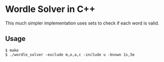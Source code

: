 # Wordle Solver in C++

This much simpler implementation uses sets to check if each word is valid.

## Usage

```
$ make
$ ./wordle_solver -exclude m,o,a,c -include u -known 1s,5e
```
